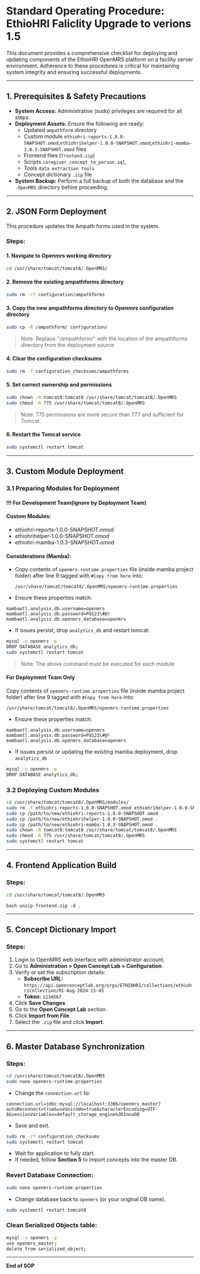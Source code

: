 # Standard Operating Procedure: EthioHRI Faliclity Upgrade to verions 1.5

This document provides a comprehensive checklist for deploying and updating components of the EthioHRI OpenMRS platform on a facility server environment.
Adherence to these procedures is critical for maintaining system integrity and ensuring successful deployments.

---

## 1. Prerequisites & Safety Precautions

- **System Access:** Administrative (sudo) privileges are required for all steps.
- **Deployment Assets:** Ensure the following are ready:
  - Updated `ampathform` directory
  - Custom module `ethiohri-reports-1.0.0-SNAPSHOT.omod`,`ethiohrihelper-1.0.0-SNAPSHOT.omod`,`ethiohri-mamba-1.0.3-SNAPSHOT.omod` files
  - Frontend files (`frontend.zip`)
  - Scripts `caregiver_concept_to_person.sql`,
  - Tools `data extraction tools`
  - Concept dictionary `.zip` file
- **System Backup:** Perform a full backup of both the database and the `.OpenMRS` directory before proceeding.

---

## 2. JSON Form Deployment

This procedure updates the Ampath forms used in the system.

### Steps:
#### 1. Navigate to Openmrs working directory
```bash
cd /usr/share/tomcat/tomcat8/.OpenMRS/
```
#### 2. Remove the existing ampathforms directory
```bash
sudo rm -rf configuration/ampathforms
```
#### 3. Copy the new ampathforms directory to Openmrs configuration directory
```bash
sudo cp -R /ampathform/ configuration/
```
> Note: Replace "/ampathform/" with the location of the ampathforms directory from the deployment source
#### 4. Clear the configuration checksums
```bash
sudo rm -f configuration_checksums/ampathforms
```
#### 5. Set correct ownership and permissions
```bash
sudo chown -R tomcat8:tomcat8 /usr/share/tomcat/tomcat8/.OpenMRS
sudo chmod -R 775 /usr/share/tomcat/tomcat8/.OpenMRS
```
> Note: 775 permissions are more secure than 777 and sufficient for Tomcat.
#### 6. Restart the Tomcat service
```bash
sudo systemctl restart tomcat
```

---

## 3. Custom Module Deployment

### 3.1 Preparing Modules for Deployment
#### !!! For Development Team(Ignore by Deployment Team)
#### Custom Modules:
- ethiohri-reports-1.0.0-SNAPSHOT.omod
- ethiohrihelper-1.0.0-SNAPSHOT.omod
- ethiohri-mamba-1.0.3-SNAPSHOT.omod

#### Considerations (Mamba):

- Copy contents of `openmrs-runtime.properties` file (inside mamba project folder) after line 9 tagged with `#Copy from here` into:
  ```
  /usr/share/tomcat/tomcat8/.OpenMRS/openmrs-runtime.properties
  ```
- Ensure these properties match:
```
mambaetl.analysis.db.username=openmrs
mambaetl.analysis.db.password=Pd123\#@!
mambaetl.analysis.db.openmrs_database=openmrs
```
- If issues persist, drop `analytics_db` and restart tomcat:
```bash
mysql -u openmrs -p
DROP DATABASE analytics_db;
sudo systemctl restart tomcat
```

> Note: The above command must be executed for each module
#### For Deployment Team Only
 Copy contents of `openmrs-runtime.properties` file (inside mamba project folder) after line 9 tagged with `#Copy from here` into:
  ```
  /usr/share/tomcat/tomcat8/.OpenMRS/openmrs-runtime.properties
  ```
- Ensure these properties match:
```
mambaetl.analysis.db.username=openmrs
mambaetl.analysis.db.password=Pd123\#@!
mambaetl.analysis.db.openmrs_database=openmrs
```
- If issues persist or updating the existing mamba deployment, drop `analytics_db` 
```bash
mysql -u openmrs -p
DROP DATABASE analytics_db;
```
### 3.2 Deploying Custom Modules
```bash
cd /usr/share/tomcat/tomcat8/.OpenMRS/modules/
sudo rm -f ethiohri-reports-1.0.0-SNAPSHOT.omod ethiohrihelper-1.0.0-SNAPSHOT.omod ethiohri-mamba-1.0.3-SNAPSHOT.omod
sudo cp /path/to/new/ethiohri-reports-1.0.0-SNAPSHOT.omod .
sudo cp /path/to/new/ethiohrihelper-1.0.0-SNAPSHOT.omod .
sudo cp /path/to/new/ethiohri-mamba-1.0.3-SNAPSHOT.omod .
sudo chown -R tomcat8:tomcat8 /usr/share/tomcat/tomcat8/.OpenMRS
sudo chmod -R 775 /usr/share/tomcat/tomcat8/.OpenMRS
sudo systemctl restart tomcat
```

---

## 4. Frontend Application Build

### Steps:
```bash
cd /usr/share/tomcat/tomcat8/.OpenMRS
```
```bash unzip frontend.zip -d .```

---

## 5. Concept Dictionary Import

### Steps:
1. Login to OpenMRS web interface with administrator account.
2. Go to **Administration > Open Concept Lab > Configuration**.
3. Verify or set the subscription details:
    - **Subscribe URL:** `https://api.openconceptlab.org/orgs/ETHIOHRI/collections/ethiohriCollection/01-Aug-2024-15-45`
    - **Token:** `1234567`
4. Click **Save Changes**.
5. Go to the **Open Concept Lab** section.
6. Click **Import from File**.
7. Select the `.zip` file and click **Import**.

---

## 6. Master Database Synchronization

### Steps:
```bash
cd /usr/share/tomcat/tomcat8/.OpenMRS
sudo nano openmrs-runtime.properties
```

- Change the `connection.url` to:
```
connection.url=jdbc:mysql://localhost:3306/openmrs_master?autoReconnect=true&useUnicode=true&characterEncoding=UTF-8&sessionVariables=default_storage_engine%3DInnoDB
```

- Save and exit.

```bash
sudo rm -rf configuration_checksums
sudo systemctl restart tomcat
```

- Wait for application to fully start.
- If needed, follow **Section 5** to import concepts into the master DB.

### Revert Database Connection:
```bash
sudo nano openmrs-runtime.properties
```
- Change database back to `openmrs` (or your original DB name).

```bash
sudo systemctl restart tomcat8
```

### Clean Serialized Objects table:
```bash
mysql -u openmrs -p
use openmrs_master;
delete from serialized_object;
```

---

**End of SOP**

